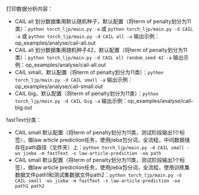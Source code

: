 打印数据分析内容：
- CAIL all 划分数据集用默认随机种子，默认配置（将term of penalty划分为11类）：`python torch_ljp/main.py -a` 或 `python torch_ljp/main.py -d CAIL -a` 或 `python torch_ljp/main.py -d CAIL all -a` 输出示例：op_examples/analyse/cail-all.out
- CAIL all 划分数据集用随机种子42，默认配置（将term of penalty划分为11类）：`python torch_ljp/main.py -d CAIL all random_seed 42 -a` 输出示例：op_examples/analyse/cail-all.out
- CAIL small，默认配置（将term of penalty划分为11类）：`python torch_ljp/main.py -d CAIL small -a` 输出示例：op_examples/analyse/cail-small.out
- CAIL big，默认配置（将term of penalty划分为11类）：`python torch_ljp/main.py -d CAIL big -a` 输出示例：op_examples/analyse/cail-big.out

fastText分类：
- CAIL small 默认配置（将term of penalty划分为11类，测试阶段输出1个标签），做law article prediction任务，使用jieba包分词，全流程，中间数据储存在path路径（文件夹）上：`python torch_ljp/main.py -d CAIL small -ws jieba -m fastText -s law-article-prediction -oa path`
- CAIL small 默认配置（将term of penalty划分为11类，测试阶段输出1个标签），做law article prediction任务，使用jieba包分词，全流程，使用训练集数据文件path1和测试集数据文件path2：`python torch_ljp/main.py -d CAIL small -ws jieba -m fastText -s law-article-prediction -oa path1 path2`